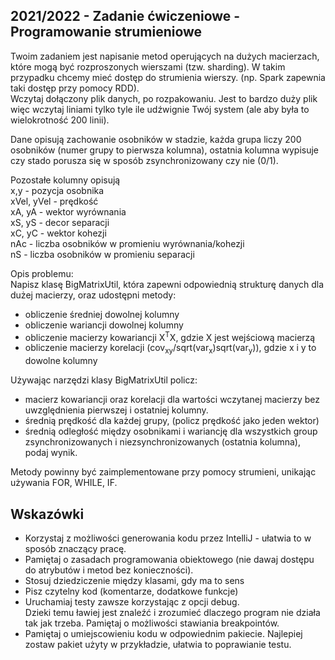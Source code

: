 ## 2021/2022 - Zadanie ćwiczeniowe - Programowanie strumieniowe 

Twoim zadaniem jest napisanie metod operujących na dużych macierzach, które mogą być rozproszonych wierszami (tzw. sharding).  W takim przypadku chcemy mieć dostęp do strumienia wierszy. (np. Spark zapewnia taki dostęp przy pomocy RDD).     
Wczytaj dołączony plik danych, po rozpakowaniu. Jest to bardzo duży plik więc wczytaj liniami tylko tyle ile udźwignie Twój system (ale aby była to wielokrotność 200 linii).  

Dane opisują zachowanie osobników w stadzie, każda grupa liczy 200 osobników (numer grupy to pierwsza kolumna), ostatnia kolumna wypisuje czy stado porusza się w sposób zsynchronizowany czy nie (0/1).  

Pozostałe kolumny opisują  
x,y - pozycja osobnika  
xVel, yVel - prędkość  
xA, yA - wektor wyrównania  
xS, yS - decor separacji  
xC, yC - wektor kohezji  
nAc - liczba osobników w promieniu wyrównania/kohezji  
nS - liczba osobników w promieniu separacji  



Opis problemu:  
Napisz klasę BigMatrixUtil, która zapewni odpowiednią strukturę danych dla dużej macierzy, oraz udostępni metody:  
- obliczenie średniej dowolnej kolumny  
- obliczenie wariancji dowolnej kolumny  
- obliczenie macierzy kowariancji X<sup>T</sup>X, gdzie X jest wejściową macierzą    
- obliczenie macierzy korelacji (cov<sub>xy</sub>/sqrt(var<sub>x</sub>)sqrt(var<sub>y</sub>)), gdzie x i y to dowolne kolumny  



Używając narzędzi klasy BigMatrixUtil policz:
- macierz kowariancji oraz korelacji dla wartości wczytanej macierzy bez uwzględnienia pierwszej i ostatniej kolumny.  
- średnią prędkość dla każdej grupy, (policz prędkość jako jeden wektor)  
- średnią odległość między osobnikami i wariancję dla wszystkich group zsynchronizowanych i niezsynchronizowanych (ostatnia kolumna), podaj wynik.  

Metody powinny być zaimplementowane przy pomocy strumieni, unikając używania FOR, WHILE, IF.  



## Wskazówki
- Korzystaj z możliwości generowania kodu przez IntelliJ - ułatwia to w sposób znaczący pracę. 
- Pamiętaj o zasadach programowania obiektowego (nie dawaj dostępu do atrybutów i metod bez konieczności).
- Stosuj dziedziczenie między klasami, gdy ma to sens
- Pisz czytelny kod (komentarze, dodatkowe funkcje)
- Uruchamiaj testy zawsze korzystając z opcji debug.  
Dzieki temu ławiej jest znaleźć i zrozumieć dlaczego program nie działa tak jak trzeba.  Pamiętaj o możliwości stawiania breakpointów.
- Pamiętaj o umiejscowieniu kodu w odpowiednim pakiecie. Najlepiej zostaw pakiet użyty w przykładzie, ułatwia to poprawianie testu.

